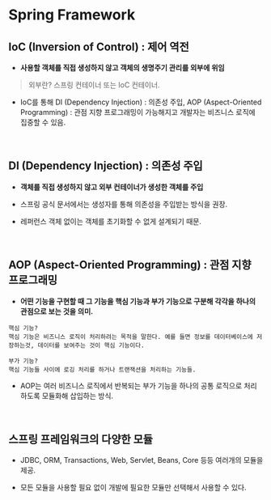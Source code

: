 # Spring Framework

## IoC (Inversion of Control) : 제어 역전

-   **사용할 객체를 직접 생성하지 않고 객체의 생명주기 관리를 외부에 위임**

> 외부란? 스프링 컨테이너 또는 IoC 컨테이너.

-   IoC를 통해 DI (Dependency Injection) : 의존성 주입, AOP (Aspect-Oriented Programming) : 관점 지향 프로그래밍이 가능해지고 개발자는 비즈니스 로직에 집중할 수 있음.

<br>

## DI (Dependency Injection) : 의존성 주입

-   **객체를 직접 생성하지 않고 외부 컨테이너가 생성한 객체를 주입**

-   스프링 공식 문서에서는 생성자를 통해 의존성을 주입받는 방식을 권장.

-   레퍼런스 객체 없이는 객체를 초기화할 수 없게 설계되기 때문.

<br>

## AOP (Aspect-Oriented Programming) : 관점 지향 프로그래밍

-   **어떤 기능을 구현할 때 그 기능을 핵심 기능과 부가 기능으로 구분해 각각을 하나의 관점으로 보는 것을 의미.**

```
핵심 기능?
핵심 기능은 비즈니스 로직이 처리하려는 목적을 말한다. 예를 들면 정보를 데이터베이스에 저장하는것, 데이터를 보여주는 것이 핵심 기능이다.
```

```
부가 기능?
핵심 기능들 사이에 로깅 처리를 하거나 트랜잭션을 처리하는 기능들.
```

-   AOP는 여러 비즈니스 로직에서 반복되는 부가 기능을 하나의 공통 로직으로 처리하도록 모듈화해 삽입하는 방식.

<br>

## 스프링 프레임워크의 다양한 모듈

-   JDBC, ORM, Transactions, Web, Servlet, Beans, Core 등등 여러개의 모듈을 제공.

-   모든 모듈을 사용할 필요 없이 개발에 필요한 모듈만 선택해서 사용할 수 있다.
